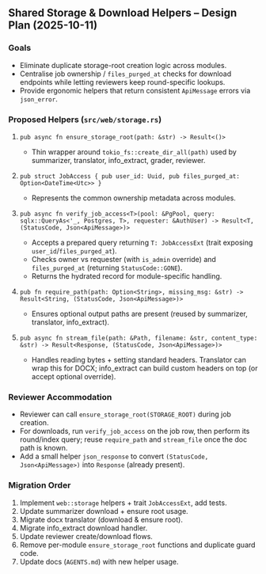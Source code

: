 ## Shared Storage & Download Helpers – Design Plan (2025-10-11)

### Goals
- Eliminate duplicate storage-root creation logic across modules.
- Centralise job ownership / `files_purged_at` checks for download endpoints while letting reviewers keep round-specific lookups.
- Provide ergonomic helpers that return consistent `ApiMessage` errors via `json_error`.

### Proposed Helpers (`src/web/storage.rs`)
1. `pub async fn ensure_storage_root(path: &str) -> Result<()>`
   - Thin wrapper around `tokio_fs::create_dir_all(path)` used by summarizer, translator, info_extract, grader, reviewer.

2. `pub struct JobAccess { pub user_id: Uuid, pub files_purged_at: Option<DateTime<Utc>> }`
   - Represents the common ownership metadata across modules.

3. `pub async fn verify_job_access<T>(pool: &PgPool, query: sqlx::QueryAs<'_, Postgres, T>, requester: &AuthUser) -> Result<T, (StatusCode, Json<ApiMessage>)>`
   - Accepts a prepared query returning `T: JobAccessExt` (trait exposing `user_id`/`files_purged_at`).
   - Checks owner vs requester (with `is_admin` override) and `files_purged_at` (returning `StatusCode::GONE`).
   - Returns the hydrated record for module-specific handling.

4. `pub fn require_path(path: Option<String>, missing_msg: &str) -> Result<String, (StatusCode, Json<ApiMessage>)>`
   - Ensures optional output paths are present (reused by summarizer, translator, info_extract).

5. `pub async fn stream_file(path: &Path, filename: &str, content_type: &str) -> Result<Response, (StatusCode, Json<ApiMessage>)>`
   - Handles reading bytes + setting standard headers. Translator can wrap this for DOCX; info_extract can build custom headers on top (or accept optional override).

### Reviewer Accommodation
- Reviewer can call `ensure_storage_root(STORAGE_ROOT)` during job creation.
- For downloads, run `verify_job_access` on the job row, then perform its round/index query; reuse `require_path` and `stream_file` once the doc path is known.
- Add a small helper `json_response` to convert `(StatusCode, Json<ApiMessage>)` into `Response` (already present).

### Migration Order
1. Implement `web::storage` helpers + trait `JobAccessExt`, add tests.
2. Update summarizer download + ensure root usage.
3. Migrate docx translator (download & ensure root).
4. Migrate info_extract download handler.
5. Update reviewer create/download flows.
6. Remove per-module `ensure_storage_root` functions and duplicate guard code.
7. Update docs (`AGENTS.md`) with new helper usage.

